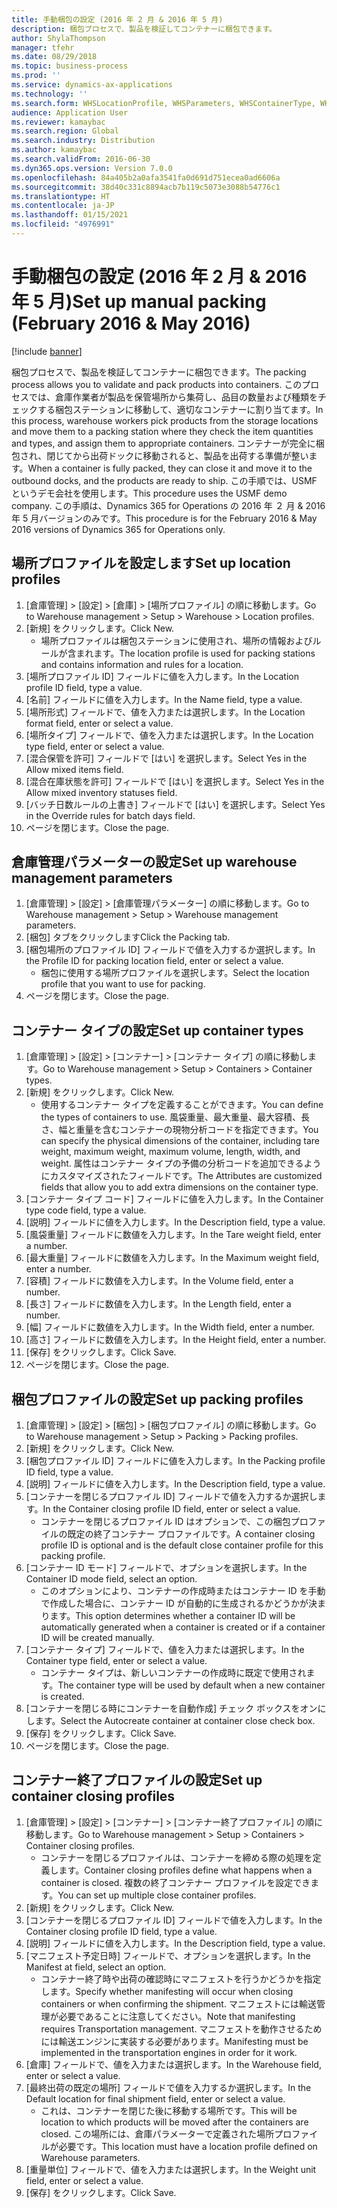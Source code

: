 ```yaml
---
title: 手動梱包の設定 (2016 年 2 月 & 2016 年 5 月)
description: 梱包プロセスで、製品を検証してコンテナーに梱包できます。
author: ShylaThompson
manager: tfehr
ms.date: 08/29/2018
ms.topic: business-process
ms.prod: ''
ms.service: dynamics-ax-applications
ms.technology: ''
ms.search.form: WHSLocationProfile, WHSParameters, WHSContainerType, WHSPackProfile, WHSCloseContainerProfile, InventLocationIdLookup, UnitOfMeasureLookup
audience: Application User
ms.reviewer: kamaybac
ms.search.region: Global
ms.search.industry: Distribution
ms.author: kamaybac
ms.search.validFrom: 2016-06-30
ms.dyn365.ops.version: Version 7.0.0
ms.openlocfilehash: 84a405b2a0afa3541fa0d691d751ecea0ad6606a
ms.sourcegitcommit: 38d40c331c8894acb7b119c5073e3088b54776c1
ms.translationtype: HT
ms.contentlocale: ja-JP
ms.lasthandoff: 01/15/2021
ms.locfileid: "4976991"
---
```

# <a name="set-up-manual-packing-february-2016--may-2016"></a><span data-ttu-id="80e48-103">手動梱包の設定 (2016 年 2 月 & 2016 年 5 月)</span><span class="sxs-lookup"><span data-stu-id="80e48-103">Set up manual packing (February 2016 & May 2016)</span></span>

[!include [banner](../../includes/banner.md)]

<span data-ttu-id="80e48-104">梱包プロセスで、製品を検証してコンテナーに梱包できます。</span><span class="sxs-lookup"><span data-stu-id="80e48-104">The packing process allows you to validate and pack products into containers.</span></span> <span data-ttu-id="80e48-105">このプロセスでは、倉庫作業者が製品を保管場所から集荷し、品目の数量および種類をチェックする梱包ステーションに移動して、適切なコンテナーに割り当てます。</span><span class="sxs-lookup"><span data-stu-id="80e48-105">In this process, warehouse workers pick products from the storage locations and move them to a packing station where they check the item quantities and types, and assign them to appropriate containers.</span></span> <span data-ttu-id="80e48-106">コンテナーが完全に梱包され、閉じてから出荷ドックに移動されると、製品を出荷する準備が整います。</span><span class="sxs-lookup"><span data-stu-id="80e48-106">When a container is fully packed, they can close it and move it to the outbound docks, and the products are ready to ship.</span></span> <span data-ttu-id="80e48-107">この手順では、USMF というデモ会社を使用します。</span><span class="sxs-lookup"><span data-stu-id="80e48-107">This procedure uses the USMF demo company.</span></span> <span data-ttu-id="80e48-108">この手順は、Dynamics 365 for Operations の 2016 年 ２ 月 & 2016 年 5 月バージョンのみです。</span><span class="sxs-lookup"><span data-stu-id="80e48-108">This procedure is for the February 2016 & May 2016 versions of Dynamics 365 for Operations only.</span></span>


## <a name="set-up-location-profiles"></a><span data-ttu-id="80e48-109">場所プロファイルを設定します</span><span class="sxs-lookup"><span data-stu-id="80e48-109">Set up location profiles</span></span>
1. <span data-ttu-id="80e48-110">[倉庫管理] > [設定] > [倉庫] > [場所プロファイル] の順に移動します。</span><span class="sxs-lookup"><span data-stu-id="80e48-110">Go to Warehouse management > Setup > Warehouse > Location profiles.</span></span>
2. <span data-ttu-id="80e48-111">[新規] をクリックします。</span><span class="sxs-lookup"><span data-stu-id="80e48-111">Click New.</span></span>
    * <span data-ttu-id="80e48-112">場所プロファイルは梱包ステーションに使用され、場所の情報およびルールが含まれます。</span><span class="sxs-lookup"><span data-stu-id="80e48-112">The location profile is used for packing stations and contains information and rules for a location.</span></span>  
3. <span data-ttu-id="80e48-113">[場所プロファイル ID] フィールドに値を入力します。</span><span class="sxs-lookup"><span data-stu-id="80e48-113">In the Location profile ID field, type a value.</span></span>
4. <span data-ttu-id="80e48-114">[名前] フィールドに値を入力します。</span><span class="sxs-lookup"><span data-stu-id="80e48-114">In the Name field, type a value.</span></span>
5. <span data-ttu-id="80e48-115">[場所形式] フィールドで、値を入力または選択します。</span><span class="sxs-lookup"><span data-stu-id="80e48-115">In the Location format field, enter or select a value.</span></span>
6. <span data-ttu-id="80e48-116">[場所タイプ] フィールドで、値を入力または選択します。</span><span class="sxs-lookup"><span data-stu-id="80e48-116">In the Location type field, enter or select a value.</span></span>
7. <span data-ttu-id="80e48-117">[混合保管を許可] フィールドで [はい] を選択します。</span><span class="sxs-lookup"><span data-stu-id="80e48-117">Select Yes in the Allow mixed items field.</span></span>
8. <span data-ttu-id="80e48-118">[混合在庫状態を許可] フィールドで [はい] を選択します。</span><span class="sxs-lookup"><span data-stu-id="80e48-118">Select Yes in the Allow mixed  inventory statuses field.</span></span>
9. <span data-ttu-id="80e48-119">[バッチ日数ルールの上書き] フィールドで [はい] を選択します。</span><span class="sxs-lookup"><span data-stu-id="80e48-119">Select Yes in the Override rules for batch days field.</span></span>
10. <span data-ttu-id="80e48-120">ページを閉じます。</span><span class="sxs-lookup"><span data-stu-id="80e48-120">Close the page.</span></span>

## <a name="set-up-warehouse-management-parameters"></a><span data-ttu-id="80e48-121">倉庫管理パラメーターの設定</span><span class="sxs-lookup"><span data-stu-id="80e48-121">Set up warehouse management parameters</span></span> 
1. <span data-ttu-id="80e48-122">[倉庫管理] > [設定] > [倉庫管理パラメーター] の順に移動します。</span><span class="sxs-lookup"><span data-stu-id="80e48-122">Go to Warehouse management > Setup > Warehouse management parameters.</span></span>
2. <span data-ttu-id="80e48-123">[梱包] タブをクリックします</span><span class="sxs-lookup"><span data-stu-id="80e48-123">Click the Packing tab.</span></span>
3. <span data-ttu-id="80e48-124">[梱包場所のプロファイル ID] フィールドで値を入力するか選択します。</span><span class="sxs-lookup"><span data-stu-id="80e48-124">In the Profile ID for packing location field, enter or select a value.</span></span>
    * <span data-ttu-id="80e48-125">梱包に使用する場所プロファイルを選択します。</span><span class="sxs-lookup"><span data-stu-id="80e48-125">Select the location profile that you want to use for packing.</span></span>  
4. <span data-ttu-id="80e48-126">ページを閉じます。</span><span class="sxs-lookup"><span data-stu-id="80e48-126">Close the page.</span></span>

## <a name="set-up-container-types"></a><span data-ttu-id="80e48-127">コンテナー タイプの設定</span><span class="sxs-lookup"><span data-stu-id="80e48-127">Set up container types</span></span>
1. <span data-ttu-id="80e48-128">[倉庫管理] > [設定] > [コンテナー] > [コンテナー タイプ] の順に移動します。</span><span class="sxs-lookup"><span data-stu-id="80e48-128">Go to Warehouse management > Setup > Containers > Container types.</span></span>
2. <span data-ttu-id="80e48-129">[新規] をクリックします。</span><span class="sxs-lookup"><span data-stu-id="80e48-129">Click New.</span></span>
    * <span data-ttu-id="80e48-130">使用するコンテナー タイプを定義することができます。</span><span class="sxs-lookup"><span data-stu-id="80e48-130">You can define the types of containers to use.</span></span> <span data-ttu-id="80e48-131">風袋重量、最大重量、最大容積、長さ、幅と重量を含むコンテナーの現物分析コードを指定できます。</span><span class="sxs-lookup"><span data-stu-id="80e48-131">You can specify the physical dimensions of the container, including tare weight, maximum weight, maximum volume, length, width, and weight.</span></span>  <span data-ttu-id="80e48-132">属性はコンテナー タイプの予備の分析コードを追加できるようにカスタマイズされたフィールドです。</span><span class="sxs-lookup"><span data-stu-id="80e48-132">The Attributes are customized fields that allow you to add extra dimensions on the container type.</span></span>     
3. <span data-ttu-id="80e48-133">[コンテナー タイプ コード] フィールドに値を入力します。</span><span class="sxs-lookup"><span data-stu-id="80e48-133">In the Container type code field, type a value.</span></span>
4. <span data-ttu-id="80e48-134">[説明] フィールドに値を入力します。</span><span class="sxs-lookup"><span data-stu-id="80e48-134">In the Description field, type a value.</span></span>
5. <span data-ttu-id="80e48-135">[風袋重量] フィールドに数値を入力します。</span><span class="sxs-lookup"><span data-stu-id="80e48-135">In the Tare weight field, enter a number.</span></span>
6. <span data-ttu-id="80e48-136">[最大重量] フィールドに数値を入力します。</span><span class="sxs-lookup"><span data-stu-id="80e48-136">In the Maximum weight field, enter a number.</span></span>
7. <span data-ttu-id="80e48-137">[容積] フィールドに数値を入力します。</span><span class="sxs-lookup"><span data-stu-id="80e48-137">In the Volume field, enter a number.</span></span>
8. <span data-ttu-id="80e48-138">[長さ] フィールドに数値を入力します。</span><span class="sxs-lookup"><span data-stu-id="80e48-138">In the Length field, enter a number.</span></span>
9. <span data-ttu-id="80e48-139">[幅] フィールドに数値を入力します。</span><span class="sxs-lookup"><span data-stu-id="80e48-139">In the Width field, enter a number.</span></span>
10. <span data-ttu-id="80e48-140">[高さ] フィールドに数値を入力します。</span><span class="sxs-lookup"><span data-stu-id="80e48-140">In the Height field, enter a number.</span></span>
11. <span data-ttu-id="80e48-141">[保存] をクリックします。</span><span class="sxs-lookup"><span data-stu-id="80e48-141">Click Save.</span></span>
12. <span data-ttu-id="80e48-142">ページを閉じます。</span><span class="sxs-lookup"><span data-stu-id="80e48-142">Close the page.</span></span>

## <a name="set-up-packing-profiles"></a><span data-ttu-id="80e48-143">梱包プロファイルの設定</span><span class="sxs-lookup"><span data-stu-id="80e48-143">Set up packing profiles</span></span>
1. <span data-ttu-id="80e48-144">[倉庫管理] > [設定] > [梱包] > [梱包プロファイル] の順に移動します。</span><span class="sxs-lookup"><span data-stu-id="80e48-144">Go to Warehouse management > Setup > Packing > Packing profiles.</span></span>
2. <span data-ttu-id="80e48-145">[新規] をクリックします。</span><span class="sxs-lookup"><span data-stu-id="80e48-145">Click New.</span></span>
3. <span data-ttu-id="80e48-146">[梱包プロファイル ID] フィールドに値を入力します。</span><span class="sxs-lookup"><span data-stu-id="80e48-146">In the Packing profile ID field, type a value.</span></span>
4. <span data-ttu-id="80e48-147">[説明] フィールドに値を入力します。</span><span class="sxs-lookup"><span data-stu-id="80e48-147">In the Description field, type a value.</span></span>
5. <span data-ttu-id="80e48-148">[コンテナーを閉じるプロファイル ID] フィールドで値を入力するか選択します。</span><span class="sxs-lookup"><span data-stu-id="80e48-148">In the Container closing profile ID field, enter or select a value.</span></span>
    * <span data-ttu-id="80e48-149">コンテナーを閉じるプロファイル ID はオプションで、この梱包プロファイルの既定の終了コンテナー プロファイルです。</span><span class="sxs-lookup"><span data-stu-id="80e48-149">A container closing profile ID is optional and is the default close container profile for this packing profile.</span></span>  
6. <span data-ttu-id="80e48-150">[コンテナー ID モード] フィールドで、オプションを選択します。</span><span class="sxs-lookup"><span data-stu-id="80e48-150">In the Container ID mode field, select an option.</span></span>
    * <span data-ttu-id="80e48-151">このオプションにより、コンテナーの作成時またはコンテナー ID を手動で作成した場合に、コンテナー ID が自動的に生成されるかどうかが決まります。</span><span class="sxs-lookup"><span data-stu-id="80e48-151">This option determines whether a container ID will be automatically generated when a container is created or if a container ID will be created manually.</span></span>  
7. <span data-ttu-id="80e48-152">[コンテナー タイプ] フィールドで、値を入力または選択します。</span><span class="sxs-lookup"><span data-stu-id="80e48-152">In the Container type field, enter or select a value.</span></span>
    * <span data-ttu-id="80e48-153">コンテナー タイプは、新しいコンテナーの作成時に既定で使用されます。</span><span class="sxs-lookup"><span data-stu-id="80e48-153">The container type will be used by default when a new container is created.</span></span>  
8. <span data-ttu-id="80e48-154">[コンテナーを閉じる時にコンテナーを自動作成] チェック ボックスをオンにします。</span><span class="sxs-lookup"><span data-stu-id="80e48-154">Select the Autocreate container at container close check box.</span></span>
9. <span data-ttu-id="80e48-155">[保存] をクリックします。</span><span class="sxs-lookup"><span data-stu-id="80e48-155">Click Save.</span></span>
10. <span data-ttu-id="80e48-156">ページを閉じます。</span><span class="sxs-lookup"><span data-stu-id="80e48-156">Close the page.</span></span>

## <a name="set-up-container-closing-profiles"></a><span data-ttu-id="80e48-157">コンテナー終了プロファイルの設定</span><span class="sxs-lookup"><span data-stu-id="80e48-157">Set up container closing profiles</span></span>
1. <span data-ttu-id="80e48-158">[倉庫管理] > [設定] > [コンテナー] > [コンテナー終了プロファイル] の順に移動します。</span><span class="sxs-lookup"><span data-stu-id="80e48-158">Go to Warehouse management > Setup > Containers > Container closing profiles.</span></span>
    * <span data-ttu-id="80e48-159">コンテナーを閉じるプロファイルは、コンテナーを締める際の処理を定義します。</span><span class="sxs-lookup"><span data-stu-id="80e48-159">Container closing profiles define what happens when a container is closed.</span></span> <span data-ttu-id="80e48-160">複数の終了コンテナー プロファイルを設定できます。</span><span class="sxs-lookup"><span data-stu-id="80e48-160">You can set up multiple close container profiles.</span></span>       
2. <span data-ttu-id="80e48-161">[新規] をクリックします。</span><span class="sxs-lookup"><span data-stu-id="80e48-161">Click New.</span></span>
3. <span data-ttu-id="80e48-162">[コンテナーを閉じるプロファイル ID] フィールドで値を入力します。</span><span class="sxs-lookup"><span data-stu-id="80e48-162">In the Container closing profile ID field, type a value.</span></span>
4. <span data-ttu-id="80e48-163">[説明] フィールドに値を入力します。</span><span class="sxs-lookup"><span data-stu-id="80e48-163">In the Description field, type a value.</span></span>
5. <span data-ttu-id="80e48-164">[マニフェスト予定日時] フィールドで、オプションを選択します。</span><span class="sxs-lookup"><span data-stu-id="80e48-164">In the Manifest at field, select an option.</span></span>
    * <span data-ttu-id="80e48-165">コンテナー終了時や出荷の確認時にマニフェストを行うかどうかを指定します。</span><span class="sxs-lookup"><span data-stu-id="80e48-165">Specify whether manifesting will occur when closing containers or when confirming the shipment.</span></span> <span data-ttu-id="80e48-166">マニフェストには輸送管理が必要であることに注意してください。</span><span class="sxs-lookup"><span data-stu-id="80e48-166">Note that manifesting requires Transportation management.</span></span> <span data-ttu-id="80e48-167">マニフェストを動作させるためには輸送エンジンに実装する必要があります。</span><span class="sxs-lookup"><span data-stu-id="80e48-167">Manifesting must be implemented in the transportation engines in order for it work.</span></span>  
6. <span data-ttu-id="80e48-168">[倉庫] フィールドで、値を入力または選択します。</span><span class="sxs-lookup"><span data-stu-id="80e48-168">In the Warehouse field, enter or select a value.</span></span>
7. <span data-ttu-id="80e48-169">[最終出荷の既定の場所] フィールドで値を入力するか選択します。</span><span class="sxs-lookup"><span data-stu-id="80e48-169">In the Default location for final shipment field, enter or select a value.</span></span>
    * <span data-ttu-id="80e48-170">これは、コンテナーを閉じた後に移動する場所です。</span><span class="sxs-lookup"><span data-stu-id="80e48-170">This will be location to which products will be moved after the containers are closed.</span></span> <span data-ttu-id="80e48-171">この場所には、倉庫パラメーターで定義された場所プロファイルが必要です。</span><span class="sxs-lookup"><span data-stu-id="80e48-171">This location must have a location profile defined on Warehouse parameters.</span></span>  
8. <span data-ttu-id="80e48-172">[重量単位] フィールドで、値を入力または選択します。</span><span class="sxs-lookup"><span data-stu-id="80e48-172">In the Weight unit field, enter or select a value.</span></span>
9. <span data-ttu-id="80e48-173">[保存] をクリックします。</span><span class="sxs-lookup"><span data-stu-id="80e48-173">Click Save.</span></span>

